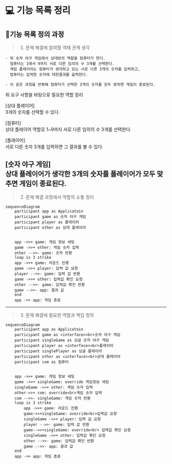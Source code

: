 # 💻 기능 목록 정리


## 📝기능 목록 정의 과정
> 1. 문제 해결에 참여할 객체 관계 생각

```text
- 위 숫자 야구 게임에서 상대방의 역할을 컴퓨터가 한다. 
  컴퓨터는 1에서 9까지 서로 다른 임의의 수 3개를 선택한다. 
  게임 플레이어는 컴퓨터가 생각하고 있는 서로 다른 3개의 숫자를 입력하고, 
  컴퓨터는 입력한 숫자에 대한결과를 출력한다.
  
- 이 같은 과정을 반복해 컴퓨터가 선택한 3개의 숫자를 모두 맞히면 게임이 종료된다.
```
위 요구 사항을 바탕으로 필요한 역할 정리

[상대 플레이어]
<br>
3개의 숫자를 선택할 수 있다.

[컴퓨터]
<br>
상대 플레이어 역할로 1~9까지 서로 다른 임의의 수 3개를 선택한다.

[플레이어]
<br>
서로 다른 숫자 3개를 입력하면 그 결과를 볼 수 있다.

[숫자 야구 게임]
<br>
상대 플레이어가 생각한 3개의 숫자를 플레이어가 모두 맞추면 게임이 종료된다.
---
> 2. 문제 해결 과정에서 역할의 소통 정리
```mermaid
sequenceDiagram
    participant app as Applicatoin
    participant game as 숫자 야구 게임
    participant player as 플레이어
    participant other as 상대 플레이어


    app ->>+ game: 게임 정보 세팅
    game ->>+ other: 게임 숫자 입력
    other -->>- game: 숫자 반환
    loop is 3 strike
    app ->>+ game: 라운드 진행
    game ->>+ player: 입력 값 요청
    player -->>- game: 입력 값 반환
    game ->>+ other: 입력값 확인 요청
    other -->>- game: 입력값 확인 반환
    game -->>- app: 결과 값
    end
    app ->> app: 게임 종료
```
---
> 3. 문제 해결에 필요한 역할과 책임 정의

```mermaid
sequenceDiagram
    participant app as Applicatoin
    participant game as <interface><br>숫자 야구 게임
    participant singleGame as 싱글 숫자 야구 게임
    participant player as <interface><br>플레이어
    participant singlePlayer as 싱글 플레이어
    participant other as <interface><br>상대 플레이어
    participant com as 컴퓨터


    app ->>+ game: 게임 정보 세팅
    game ->>+ singleGame: override 게임정보 세팅
    singleGame ->>+ other: 게임 숫자 입력
    other->>+ com: override<br>게임 숫자 입력
    com -->>- singleGame: 게임 숫자 반환
    loop is 3 strike
        app ->>+ game: 라운드 진행
        game->>+singleGame: override<br>입력값 요청
        singleGame ->>+ player: 입력 값 요청
        player -->>- game: 입력 값 반환
        game-->>+singleGame: override<br> 입력값 확인 요청
        singleGame ->>+ other: 입력값 확인 요청
        other -->>- game: 입력값 확인 반환
        game -->>- app: 결과 값
    end
    app ->> app: 게임 종료
```


